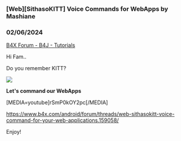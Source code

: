 ### [Web][SithasoKITT] Voice Commands for WebApps by Mashiane
### 02/06/2024
[B4X Forum - B4J - Tutorials](https://www.b4x.com/android/forum/threads/159059/)

Hi Fam..  
  
Do you remember KITT?  
  
![](https://www.b4x.com/android/forum/attachments/150401)  
  
  
**Let's command our WebApps**  
  
[MEDIA=youtube]rSmP0kOY2pc[/MEDIA]  
  
  
<https://www.b4x.com/android/forum/threads/web-sithasokitt-voice-command-for-your-web-applications.159058/>  
  
Enjoy!